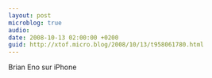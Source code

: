```yaml
---
layout: post
microblog: true
audio: 
date: 2008-10-13 02:00:00 +0200
guid: http://xtof.micro.blog/2008/10/13/t958061780.html
---
```

Brian Eno sur iPhone
